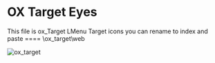 # OX Target Eyes
This file is  ox_Target  LMenu Target  icons   you can rename to index and paste ====  \ox_target\web


![ox_target](https://user-images.githubusercontent.com/69119616/230710334-787b90d6-49a4-4667-9b32-677721c0bdf5.gif)

